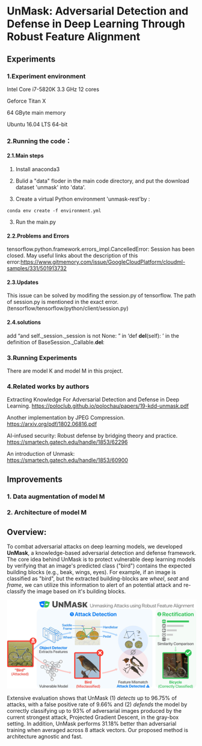 # UnMask: Adversarial Detection and Defense in Deep Learning Through Robust Feature Alignment

## Experiments
### 1.Experiment environment
Intel Core i7-5820K 3.3 GHz 12 cores

Geforce Titan X

64 GByte main memory

Ubuntu 16.04 LTS 64-bit
### 2.Running the code：
#### 2.1.Main steps
1. Install anaconda3
2. Bulid a "data" floder in the main code directory, and put the download dataset 'unmask' into 'data'.

3. Create a virtual Python environment 'unmask-rest'by :
```
conda env create -f environment.yml
```
3. Run the main.py
#### 2.2.Problems and Errors
tensorflow.python.framework.errors_impl.CancelledError: Session has been closed.
May useful links about the description of this error:https://www.gitmemory.com/issue/GoogleCloudPlatform/cloudml-samples/331/501913732

#### 2.3.Updates
This issue can be solved by modifing the session.py of tensorflow.
The path of session.py is mentioned in the exact error.(tensorflow/tensorflow/python/client/session.py)

#### 2.4.solutions
add “and self._session._session is not None: ” in ‘def __del__(self): ’ in the definition of BaseSession._Callable.__del__:



### 3.Running Experiments
There are model K and model M in this project.
### 4.Related works by authors

Extracting Knowledge For Adversarial Detection and Defense in Deep Learning.
https://poloclub.github.io/polochau/papers/19-kdd-unmask.pdf

Another implementation by JPEG Compression.
https://arxiv.org/pdf/1802.06816.pdf

AI-infused security: Robust defense by bridging theory and practice.
https://smartech.gatech.edu/handle/1853/62296

An introduction of Unmask:
https://smartech.gatech.edu/handle/1853/60900

## Improvements
### 1. Data augmentation of model M
### 2. Architecture of model M





## Overview:

To combat adversarial attacks on deep learning models, we developed **UnMask**, 
a knowledge-based adversarial detection and defense framework. 
The core idea behind UnMask is to protect vulnerable deep learning models by verifying that an image's 
predicted class ("bird") contains the expected building blocks (e.g., beak, wings, eyes). 
For example, if an image is classified as "bird", but the extracted building-blocks are 
*wheel*, *seat* and *frame*, we can utilize this information to alert of an potential attack 
and re-classify the image based on it's building blocks. 

![UnMask Framework](images/unmask.jpg)

Extensive evaluation shows that UnMask (1) *detects* up to 96.75% of attacks, with a false positive rate 
of 9.66% and (2) *defends* the model by correctly classifying up to 93% of adversarial images 
produced by the current strongest attack, Projected Gradient Descent, in the gray-box setting.
In addition, UnMask performs 31.18% better than adversarial training when averaged across 
8 attack vectors. Our proposed method is architecture agnostic and fast.

